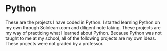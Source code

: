 # Python
These are the projects I have coded in Python.
I started learning Python on my own through Sololearn.com and diligent note taking.
These projects are my way of practicing what I learned about Python.
Because Python was not taught to me at my school, all of the following projects are my own ideas.
These projects were not graded by a professor.

